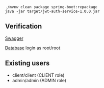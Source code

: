 ```commandline
./mvnw clean package spring-boot:repackage
java -jar target/jwt-auth-service-1.0.0.jar
```

## Verification

[Swagger](http://localhost:8080/swagger-ui.html)

[Database](http://localhost:8080/h2-console) login as root/root

## Existing users

- client/client (CLIENT role)
- admin/admin (ADMIN role)